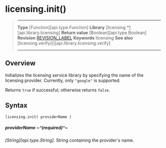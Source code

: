 # licensing.init()

> --------------------- ------------------------------------------------------------------------------------------
> __Type__              [Function][api.type.Function]
> __Library__           [licensing.*][api.library.licensing]
> __Return value__      [Boolean][api.type.Boolean]
> __Revision__          [REVISION_LABEL](REVISION_URL)
> __Keywords__          licensing
> __See also__          [licensing.verify()][api.library.licensing.verify]
> --------------------- ------------------------------------------------------------------------------------------


## Overview

Initializes the licensing service library by specifying the name of the licensing provider. Currently, only `"google"` is supported.

Returns `true` if successful; otherwise returns `false`.


## Syntax

	licensing.init( providerName )

##### providerName ~^(required)^~
_[String][api.type.String]._ String containing the provider's name.
